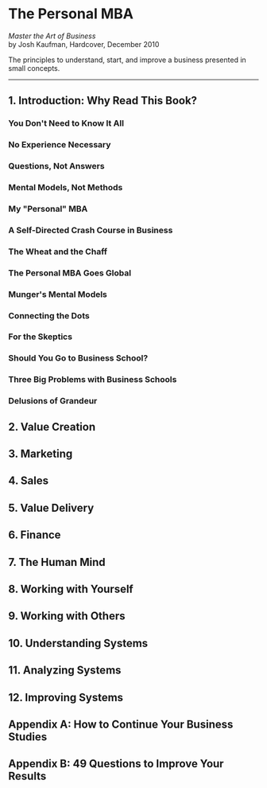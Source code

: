 # The Personal MBA
*Master the Art of Business*<br>
by Josh Kaufman, Hardcover, December 2010

The principles to understand, start, and improve a business presented in small concepts.

---

## 1. Introduction: Why Read This Book?
### You Don't Need to Know It All
### No Experience Necessary
### Questions, Not Answers
### Mental Models, Not Methods
### My "Personal" MBA
### A Self-Directed Crash Course in Business
### The Wheat and the Chaff
### The Personal MBA Goes Global
### Munger's Mental Models
### Connecting the Dots
### For the Skeptics
### Should You Go to Business School?
### Three Big Problems with Business Schools
### Delusions of Grandeur

## 2. Value Creation
## 3. Marketing
## 4. Sales
## 5. Value Delivery
## 6. Finance
## 7. The Human Mind
## 8. Working with Yourself
## 9. Working with Others
## 10. Understanding Systems
## 11. Analyzing Systems
## 12. Improving Systems
## Appendix A: How to Continue Your Business Studies
## Appendix B: 49 Questions to Improve Your Results

